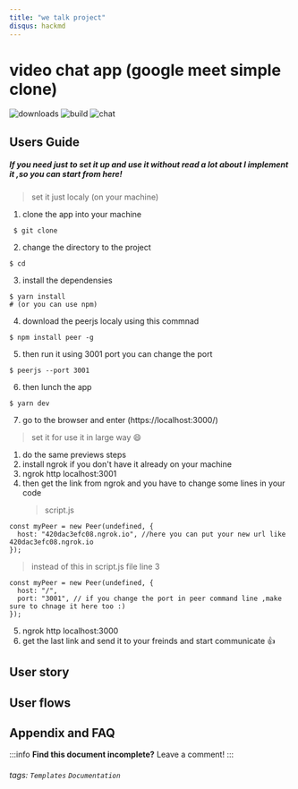 ```yaml
---
title: "we talk project"
disqus: hackmd
---
```


# video chat app (google meet simple clone)

![downloads](https://img.shields.io/github/downloads/atom/atom/total.svg)
![build](https://img.shields.io/appveyor/ci/:user/:repo.svg)
![chat](https://img.shields.io/discord/:serverId.svg)

<!-- ## Table of Contents -->
<!-- [TOC] -->

## Users Guide

##### If you need just to set it up and use it without read a lot about I implement it ,so you can start from here!

> set it just localy (on your machine)

1.  clone the app into your machine

```bash=
 $ git clone
```

2.  change the directory to the project

```bash=
$ cd
```

3.  install the dependensies

```bash=
$ yarn install
# (or you can use npm)
```

4.  download the peerjs localy using this commnad

```bash=
$ npm install peer -g
```

5.  then run it using 3001 port you can change the port

```bash=
$ peerjs --port 3001
```

6.  then lunch the app

```bash=
$ yarn dev
```

7.  go to the browser and enter (https://localhost:3000/)

> set it for use it in large way :smile:

1. do the same previews steps
2. install ngrok if you don't have it already on your machine
3. ngrok http localhost:3001
4. then get the link from ngrok and you have to change some lines in your code
   > script.js

```javascript=
const myPeer = new Peer(undefined, {
  host: "420dac3efc08.ngrok.io", //here you can put your new url like 420dac3efc08.ngrok.io
});
```

> instead of this in script.js file line 3

```javascript=
const myPeer = new Peer(undefined, {
  host: "/",
  port: "3001", // if you change the port in peer command line ,make sure to chnage it here too :)
});
```

5. ngrok http localhost:3000
6. get the last link and send it to your freinds and start communicate :+1:

## User story

## User flows

## Appendix and FAQ

:::info
**Find this document incomplete?** Leave a comment!
:::

###### tags: `Templates` `Documentation`
